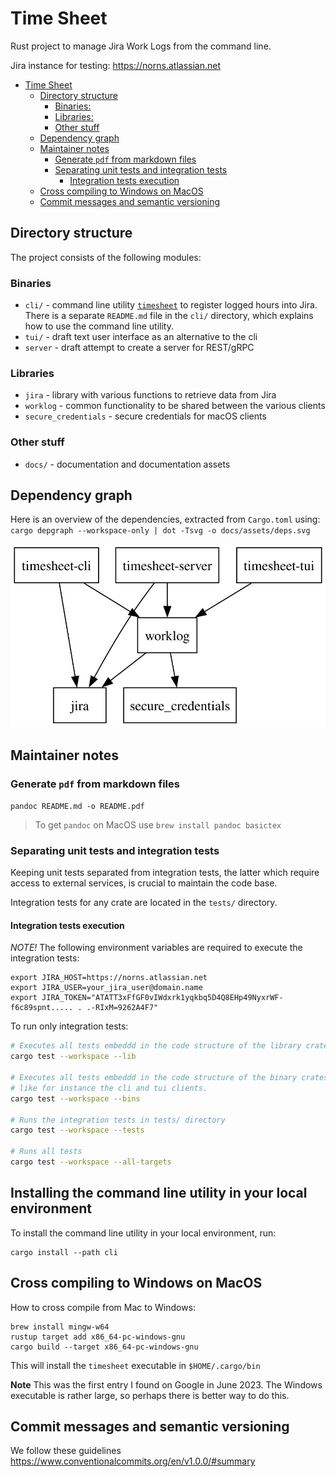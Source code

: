 
# Time Sheet

Rust project to manage Jira Work Logs from the command line.

Jira instance for testing: <https://norns.atlassian.net>

<!-- TOC -->
* [Time Sheet](#time-sheet)
  * [Directory structure](#directory-structure)
    * [Binaries:](#binaries)
    * [Libraries:](#libraries)
    * [Other stuff](#other-stuff)
  * [Dependency graph](#dependency-graph)
  * [Maintainer notes](#maintainer-notes)
    * [Generate `pdf` from markdown files](#generate-pdf-from-markdown-files)
    * [Separating unit tests and integration tests](#separating-unit-tests-and-integration-tests)
      * [Integration tests execution](#integration-tests-execution)
  * [Cross compiling to Windows on MacOS](#cross-compiling-to-windows-on-macos)
  * [Commit messages and semantic versioning](#commit-messages-and-semantic-versioning)
<!-- TOC -->

## Directory structure

The project consists of the following modules:

### Binaries

* `cli/` - command line utility [`timesheet`](./cli/README.md) to register logged hours into Jira. There is a separate
           `README.md` file in the `cli/` directory, which explains how to use the command line utility.
* `tui/` - draft text user interface as an alternative to the cli
* `server` - draft attempt to create a server for REST/gRPC

### Libraries

* `jira` - library with various functions to retrieve data from Jira
* `worklog` - common functionality to be shared between the various clients
* `secure_credentials` - secure credentials for macOS clients

### Other stuff

* `docs/` - documentation and documentation assets

## Dependency graph

Here is an overview of the dependencies, extracted from `Cargo.toml`
using: `cargo depgraph --workspace-only | dot -Tsvg -o docs/assets/deps.svg`

![Dependency graph](docs/assets/deps.svg)

## Maintainer notes

### Generate `pdf` from markdown files

`pandoc README.md -o README.pdf`

> To get `pandoc` on MacOS use `brew install pandoc basictex`

### Separating unit tests and integration tests

Keeping unit tests separated from integration tests, the latter which require access to external services, is
crucial to maintain the code base.

Integration tests for any crate are located in the `tests/` directory.

#### Integration tests execution

*NOTE!* The following environment variables are required to execute the integration tests:

```shell
export JIRA_HOST=https://norns.atlassian.net
export JIRA_USER=your_jira_user@domain.name
export JIRA_TOKEN="ATATT3xFfGF0vIWdxrk1yqkbq5D4Q8EHp49NyxrWF-f6c89spnt..... . .-RIxM=9262A4F7"
```

To run only integration tests:

```sh
# Executes all tests embeddd in the code structure of the library crates
cargo test --workspace --lib

# Executes all tests embeddd in the code structure of the binary crates
# like for instance the cli and tui clients.
cargo test --workspace --bins

# Runs the integration tests in tests/ directory
cargo test --workspace --tests

# Runs all tests
cargo test --workspace --all-targets
```

## Installing the command line utility in your local environment

To install the command line utility in your local environment, run:

```shell
cargo install --path cli
```

## Cross compiling to Windows on MacOS

How to cross compile from Mac to Windows:

```shell
brew install mingw-w64
rustup target add x86_64-pc-windows-gnu
cargo build --target x86_64-pc-windows-gnu
```

This will install the `timesheet` executable in `$HOME/.cargo/bin`

**Note** This was the first entry I found on Google in June 2023. The Windows executable
is rather large, so perhaps there is better way to do this.

## Commit messages and semantic versioning

We follow these guidelines <https://www.conventionalcommits.org/en/v1.0.0/#summary>
